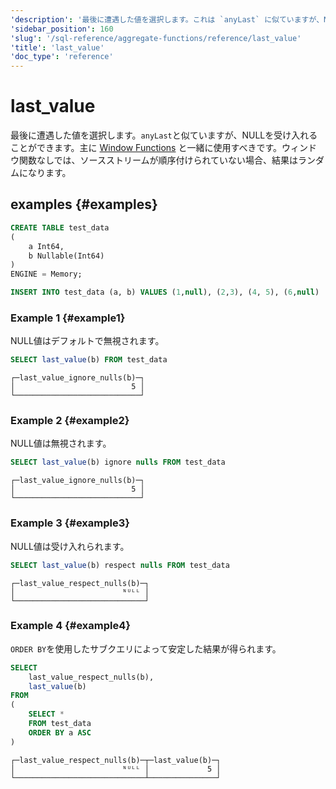```yaml
---
'description': '最後に遭遇した値を選択します。これは `anyLast` に似ていますが、NULLを受け入れることができます。'
'sidebar_position': 160
'slug': '/sql-reference/aggregate-functions/reference/last_value'
'title': 'last_value'
'doc_type': 'reference'
---
```



# last_value

最後に遭遇した値を選択します。`anyLast`と似ていますが、NULLを受け入れることができます。主に [Window Functions](../../window-functions/index.md) と一緒に使用すべきです。ウィンドウ関数なしでは、ソースストリームが順序付けられていない場合、結果はランダムになります。

## examples {#examples}

```sql
CREATE TABLE test_data
(
    a Int64,
    b Nullable(Int64)
)
ENGINE = Memory;

INSERT INTO test_data (a, b) VALUES (1,null), (2,3), (4, 5), (6,null)
```

### Example 1 {#example1}
NULL値はデフォルトで無視されます。
```sql
SELECT last_value(b) FROM test_data
```

```text
┌─last_value_ignore_nulls(b)─┐
│                          5 │
└────────────────────────────┘
```

### Example 2 {#example2}
NULL値は無視されます。
```sql
SELECT last_value(b) ignore nulls FROM test_data
```

```text
┌─last_value_ignore_nulls(b)─┐
│                          5 │
└────────────────────────────┘
```

### Example 3 {#example3}
NULL値は受け入れられます。
```sql
SELECT last_value(b) respect nulls FROM test_data
```

```text
┌─last_value_respect_nulls(b)─┐
│                        ᴺᵁᴸᴸ │
└─────────────────────────────┘
```

### Example 4 {#example4}
`ORDER BY`を使用したサブクエリによって安定した結果が得られます。
```sql
SELECT
    last_value_respect_nulls(b),
    last_value(b)
FROM
(
    SELECT *
    FROM test_data
    ORDER BY a ASC
)
```

```text
┌─last_value_respect_nulls(b)─┬─last_value(b)─┐
│                        ᴺᵁᴸᴸ │             5 │
└─────────────────────────────┴───────────────┘
```
